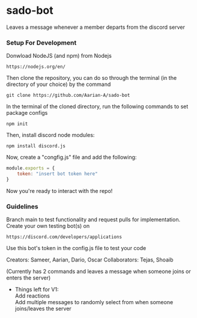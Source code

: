 # sado-bot
Leaves a message whenever a member departs from the discord server

### Setup For Development
Donwload NodeJS (and npm) from Nodejs
```
https://nodejs.org/en/
```
Then clone the repository,
you can do so through the terminal (in the directory of your choice) by the command 
```
git clone https://github.com/Aarian-A/sado-bot
```
In the terminal of the cloned directory,
run the following commands to set package configs
```
npm init
```
Then, install discord node modules:
```
npm install discord.js
```
Now, create a "congfig.js" file and add the following:
```js
module.exports = {
    token: "insert bot token here"
}
```
Now you're ready to interact with the repo!

### Guidelines
Branch main to test functionality and request pulls for implementation.
Create your own testing bot(s) on
```
https://discord.com/developers/applications
```
Use this bot's token in the config.js file to test your code

Creators: Sameer, Aarian, Dario, Oscar
Collaborators: Tejas, Shoaib

(Currently has 2 commands and leaves a message when someone joins or enters the server)

- Things left for V1: <br>
  Add reactions <br>
Add multiple messages to randomly select from when someone joins/leaves the server
